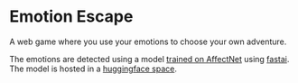 # Emotion Escape

A web game where you use your emotions to choose your own adventure.

The emotions are detected using a model [trained on AffectNet](https://www.kaggle.com/code/edwardjross/affectnet-resnet-fastai/) using [fastai](https://fast.ai).
The model is hosted in a [huggingface space](https://huggingface.co/spaces/edwardjross/fastai_emotion_classifier).


